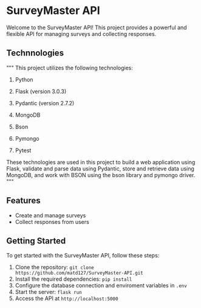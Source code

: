 # SurveyMaster API

Welcome to the SurveyMaster API! This project provides a powerful and flexible API for managing surveys and collecting responses.

## Technnologies

"""
This project utilizes the following technologies:

1. Python

2. Flask (version 3.0.3)

3. Pydantic (version 2.7.2)

4. MongoDB

5. Bson

6. Pymongo

7. Pytest

These technologies are used in this project to build a web application using Flask, validate and parse data using Pydantic, store and retrieve data using MongoDB, and work with BSON using the bson library and pymongo driver.
"""

## Features

- Create and manage surveys
- Collect responses from users

## Getting Started

To get started with the SurveyMaster API, follow these steps:

1. Clone the repository: `git clone https://github.com/matd127/SurveyMaster-API.git`
2. Install the required dependencies: `pip install`
3. Configure the database connection and enviroment variables in `.env`
4. Start the server: `flask run`
5. Access the API at `http://localhost:5000`
